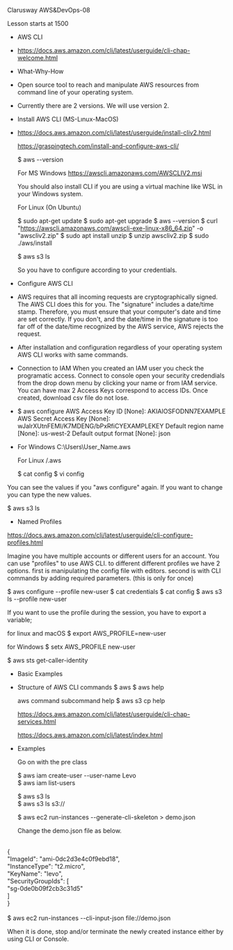 Clarusway
AWS&DevOps-08

Lesson starts at 1500

* AWS CLI
- https://docs.aws.amazon.com/cli/latest/userguide/cli-chap-welcome.html

* What-Why-How

- Open source tool to reach and manipulate AWS resources from command line of your operating system.

- Currently there are 2 versions. We will use version 2.

* Install AWS CLI (MS-Lınux-MacOS)

- https://docs.aws.amazon.com/cli/latest/userguide/install-cliv2.html
 
  https://graspingtech.com/install-and-configure-aws-cli/

    $ aws --version
    
    For MS Windows
    https://awscli.amazonaws.com/AWSCLIV2.msi

    You should also install CLI if you are using a virtual machine like WSL in your Windows system.

    For Linux (On Ubuntu)
    
    $ sudo apt-get update
    $ sudo apt-get upgrade
    $ aws --version
    $ curl "https://awscli.amazonaws.com/awscli-exe-linux-x86_64.zip" -o "awscliv2.zip"
    $ sudo apt install unzip
    $ unzip awscliv2.zip
    $ sudo ./aws/install

    $ aws s3 ls

    So you have to configure according to your credentials.



* Configure AWS CLI

- AWS requires that all incoming requests are cryptographically signed. The AWS CLI does this for you. The "signature" includes a date/time stamp. Therefore, you must ensure that your computer's date and time are set correctly. If you don't, and the date/time in the signature is too far off of the date/time recognized by the AWS service, AWS rejects the request.

- After installation and configuration regardless of your operating system AWS CLI works with same commands.

- Connection to IAM
When you created an IAM user you check the programatic access.
Connect to console open your security credendials from the drop down menu by clicking your name or from IAM service.
You can have max 2 Access Keys correspond to access IDs. Once created, download csv file do not lose.


- $ aws configure
  AWS Access Key ID [None]: AKIAIOSFODNN7EXAMPLE
  AWS Secret Access Key [None]: wJalrXUtnFEMI/K7MDENG/bPxRfiCYEXAMPLEKEY
  Default region name [None]: us-west-2
  Default output format [None]: json

- For Windows 
  C:\Users\User_Name\.aws

  For Linux
  /.aws 
  
  $ cat config
  $ vi config

You can see the values if you "aws configure" again. If you want to change you can type the new values.

  $ aws s3 ls

- Named Profiles

https://docs.aws.amazon.com/cli/latest/userguide/cli-configure-profiles.html

Imagine you have multiple accounts or different users for an account. You can use "profiles" to use AWS CLI. to different different profiles we have 2 options. first is manipulating the config file with editors. second is with CLI commands by adding required parameters. (this is only for once)
  
  $ aws configure --profile new-user
  $ cat credentials
  $ cat config
  $ aws s3 ls --profile new-user

If you want to use the profile during the session, you have to export a variable;
  
  for linux and macOS
  $ export AWS_PROFILE=new-user
  
  for Windows
  $ setx AWS_PROFILE new-user

  $ aws sts get-caller-identity



* Basic Examples

- Structure of AWS CLI commands
  $ aws
  $ aws help
  
  aws command subcommand help
  $ aws s3 cp help

  https://docs.aws.amazon.com/cli/latest/userguide/cli-chap-services.html

  https://docs.aws.amazon.com/cli/latest/index.html

- Examples

  Go on with the pre class

  $ aws iam create-user --user-name Levo <br>
  $ aws iam list-users

  $ aws s3 ls <br>
  $ aws s3 ls s3://<bucket name>


  $ aws ec2 run-instances --generate-cli-skeleton > demo.json

  Change the demo.json file as below.
 <br>
{<br>
    "ImageId": "ami-0dc2d3e4c0f9ebd18",<br>
    "InstanceType": "t2.micro",<br>
    "KeyName": "levo",<br>
    "SecurityGroupIds": [<br>
        "sg-0de0b09f2cb3c31d5"<br>
    ]<br>
}<br>
<br>
  $ aws ec2 run-instances --cli-input-json file://demo.json

  When it is done, stop and/or terminate the newly created instance either by using CLI or Console. 
